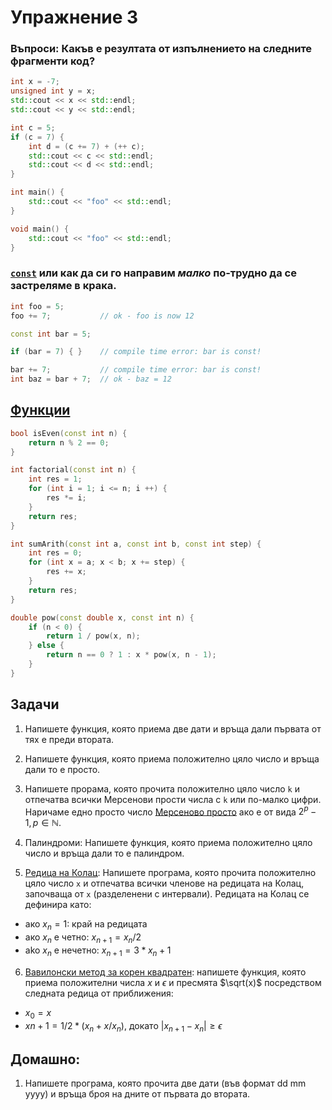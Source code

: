 # Упражнение 3

### Въпроси: Какъв е резултата от изпълнението на следните фрагменти код?

```cpp
int x = -7;
unsigned int y = x;
std::cout << x << std::endl;
std::cout << y << std::endl;
```

```cpp
int c = 5;
if (c = 7) {
	int d = (c += 7) + (++ c);
	std::cout << c << std::endl;
	std::cout << d << std::endl;
}
```

```cpp
int main() {
	std::cout << "foo" << std::endl;
}
```

```cpp
void main() {
	std::cout << "foo" << std::endl;
}
```


### [`const`](https://www.geeksforgeeks.org/const-keyword-in-cpp/) или как да си го направим _малко_ по-трудно да се застреляме в крака.
```cpp
int foo = 5;
foo += 7; 			// ok - foo is now 12

const int bar = 5;

if (bar = 7) { }    // compile time error: bar is const!

bar += 7; 			// compile time error: bar is const!
int baz = bar + 7;	// ok - baz = 12
```


## [Функции](https://en.cppreference.com/w/cpp/language/functions)
```cpp
bool isEven(const int n) {
	return n % 2 == 0;
}

int factorial(const int n) {
	int res = 1;
	for (int i = 1; i <= n; i ++) {
		res *= i;
	}
	return res;
}

int sumArith(const int a, const int b, const int step) {
	int res = 0;
	for (int x = a; x < b; x += step) {
		res += x;
	}
	return res;
}

double pow(const double x, const int n) {
	if (n < 0) {
		return 1 / pow(x, n);
	} else {
		return n == 0 ? 1 : x * pow(x, n - 1);
	}
}
```


## Задачи

1. Напишете функция, която приема две дати и връща дали първата от тях е преди втората.


2. Напишете функция, която приема положително цяло число и връща дали то е просто.


3. Напишете прорама, която прочита положително цяло число `k` и отпечатва всички Мерсенови прости числа с `k` или по-малко цифри. Наричаме едно просто число [Мерсеново просто](https://en.wikipedia.org/wiki/Mersenne_prime) ако е от вида $2^p - 1, p \in \mathbb{N}$.


4. Палиндроми: Напишете функция, която приема положително цяло число и връща дали то е палиндром.


5. [Редица на Колац](https://en.wikipedia.org/wiki/Collatz_conjecture): Напишете програма, която прочита положително цяло число `x` и отпечатва всички членове на редицата на Колац, започваща от `x` (разделенени с интервали). Редицата на Колац се дефинира като:
* ако $x_n = 1$:        край на редицата
* ако $x_n$ е четно:    $x_{n+1} = x_n / 2$
* ako $x_n$ е нечетно:  $x_{n+1} = 3 * x_n + 1$


6. [Вавилонски метод за корен квадратен](https://en.wikipedia.org/wiki/Methods_of_computing_square_roots#Babylonian_method): напишете функция, която приема положителни числа $x$ и $\epsilon$ и пресмята $\sqrt(x)$ посредством следната редица от приближения:
* $x_0 = x$
* $x{n+1} = 1/2 * (x_n + x / x_n)$, докато $|x_{n+1} - x_n| \ge \epsilon$


## Домашно:

1. Напишете програма, която прочита две дати (във формат dd mm yyyy) и връща броя на дните от първата до втората.
